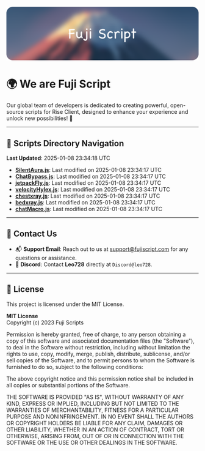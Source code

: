 ![Banner](.github/b.webp)

# 🌍 **We are Fuji Script**

Our global team of developers is dedicated to creating powerful, open-source scripts for Rise Client, designed to enhance your experience and unlock new possibilities! 🌟

---
<!-- SCRIPTS_NAVIGATION_START -->
## 📂 **Scripts Directory Navigation**

**Last Updated**: 2025-01-08 23:34:18 UTC

- **[SilentAura.js](scripts/SilentAura.js)**: Last modified on 2025-01-08 23:34:17 UTC
- **[ChatBypass.js](scripts/ChatBypass.js)**: Last modified on 2025-01-08 23:34:17 UTC
- **[jetpackFly.js](scripts/jetpackFly.js)**: Last modified on 2025-01-08 23:34:17 UTC
- **[velocityHylex.js](scripts/velocityHylex.js)**: Last modified on 2025-01-08 23:34:17 UTC
- **[chestxray.js](scripts/chestxray.js)**: Last modified on 2025-01-08 23:34:17 UTC
- **[bedxray.js](scripts/bedxray.js)**: Last modified on 2025-01-08 23:34:17 UTC
- **[chatMacro.js](scripts/chatMacro.js)**: Last modified on 2025-01-08 23:34:17 UTC

<!-- SCRIPTS_NAVIGATION_END -->

---

## 💬 **Contact Us**  
- 📬 **Support Email**: Reach out to us at [support@fujiscript.com](mailto:support@fujiscript.com) for any questions or assistance.  
- 💬 **Discord**: Contact **Leo728** directly at `Discord@leo728`.

---

## 📜 **License**

This project is licensed under the MIT License.  

**MIT License**  
Copyright (c) 2023 Fuji Scripts  

Permission is hereby granted, free of charge, to any person obtaining a copy of this software and associated documentation files (the "Software"), to deal in the Software without restriction, including without limitation the rights to use, copy, modify, merge, publish, distribute, sublicense, and/or sell copies of the Software, and to permit persons to whom the Software is furnished to do so, subject to the following conditions:  

The above copyright notice and this permission notice shall be included in all copies or substantial portions of the Software.  

THE SOFTWARE IS PROVIDED "AS IS", WITHOUT WARRANTY OF ANY KIND, EXPRESS OR IMPLIED, INCLUDING BUT NOT LIMITED TO THE WARRANTIES OF MERCHANTABILITY, FITNESS FOR A PARTICULAR PURPOSE AND NONINFRINGEMENT. IN NO EVENT SHALL THE AUTHORS OR COPYRIGHT HOLDERS BE LIABLE FOR ANY CLAIM, DAMAGES OR OTHER LIABILITY, WHETHER IN AN ACTION OF CONTRACT, TORT OR OTHERWISE, ARISING FROM, OUT OF OR IN CONNECTION WITH THE SOFTWARE OR THE USE OR OTHER DEALINGS IN THE SOFTWARE.  
